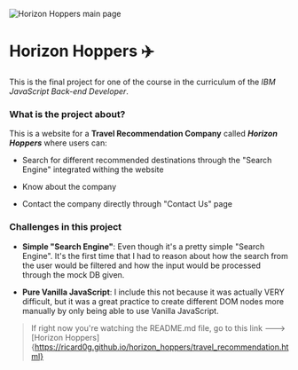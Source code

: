 ![Horizon Hoppers main page](/media/readme-photo.png)

# Horizon Hoppers ✈️

This is the final project for one of the course in the curriculum of the _IBM JavaScript Back-end Developer_.

### What is the project about?

This is a website for a **Travel Recommendation Company** called ***Horizon Hoppers*** where users can:

- Search for different recommended destinations through the "Search Engine" integrated withing the website

- Know about the company

- Contact the company directly through "Contact Us" page

### Challenges in this project

- **Simple "Search Engine"**: Even though it's a pretty simple "Search Engine". It's the first time that I had to reason about how the search from the user would be filtered and how the input would be processed through the mock DB given.

- **Pure Vanilla JavaScript**: I include this not because it was actually VERY difficult, but it was a great practice to create different DOM nodes more manually by only being able to use Vanilla JavaScript.

> If right now you're watching the README.md file, go to this link ---> [Horizon Hoppers]{https://ricard0g.github.io/horizon_hoppers/travel_recommendation.html}